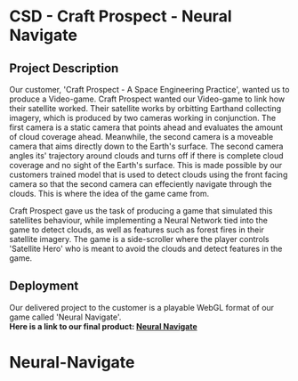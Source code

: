 # **CSD - Craft Prospect - Neural Navigate**

## Project Description 

Our customer, 'Craft Prospect - A Space Engineering Practice', wanted us to produce a Video-game. 
Craft Prospect wanted our Video-game to link how their satellite worked. Their satellite 
works by orbitting Earthand collecting imagery, which is produced by two cameras working in conjunction. 
The first camera is a static camera that points ahead and evaluates the amount of cloud coverage ahead. 
Meanwhile, the second camera is a moveable camera that aims directly down to the Earth's surface. 
The second camera angles its' trajectory around clouds and turns off if there is complete cloud coverage 
and no sight of the Earth's surface. This is made possible by our customers trained model that is used to 
detect clouds using the front facing camera so that the second camera can effeciently navigate through 
the clouds. This is where the idea of the game came from.   
    
Craft Prospect gave us the task of producing a game that simulated this satellites behaviour, while 
implementing a Neural Network tied into the game to detect clouds, as well as features such as forest fires 
in their satellite imagery. The game is a side-scroller where the player controls 'Satellite Hero' who
is meant to avoid the clouds and detect features in the game.

## Deployment

Our delivered project to the customer is a playable WebGL format of our game called 'Neural Navigate'.  
**Here is a link to our final product: [Neural Navigate](https://milesjhl.github.io/craftprospectgame/ "link")** 

# Neural-Navigate
